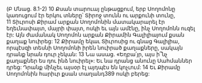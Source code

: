 (Բ Մնաց. 8.1-2)
10 Քսան տարուայ ընթացքում, երբ Սողոմոնը կառուցում էր երկու տները՝ Տիրոջ տունն ու արքունի տունը, 11 Տիւրոսի Քիրամ արքան Սողոմոնին մատակարարել էր եղեւնափայտ, մայրի փայտ, ոսկի եւ այն ամէնը, ինչ Սողոմոնն ուզել էր: Այն ժամանակ Սողոմոն արքան Քիրամին Գալիլիայում քսան քաղաք նուիրեց: 12 Քիրամը եկաւ Տիւրոսից ու գնաց Գալիլիա, որպէսզի տեսնի Սողոմոնի իրեն նուիրած քաղաքները, սակայն դրանք նրան դուր չեկան: 13 Նա ասաց. «Եղբա՛յր, այս ի՞նչ քաղաքներ ես դու ինձ նուիրել»: Եւ նա դրանց անունը Սահմաններ դրեց: Դրանք մինչեւ այսօր էլ այդպէս են կոչւում: 14 Եւ Քիրամը Սողոմոնին հարիւր քսան տաղանդ389 ոսկի բերեց:
